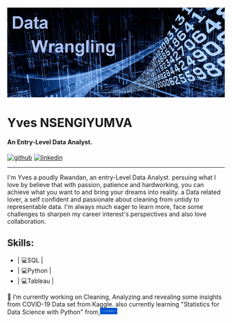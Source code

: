 
![An Entry-Level Data Analyst.](pic_data_wrangling.jpeg)


# Yves NSENGIYUMVA
#### An Entry-Level Data Analyst.
[<img src='https://cdn.jsdelivr.net/npm/simple-icons@3.0.1/icons/github.svg' alt='github' height='40'>](https://github.com/JoeYves) 
[<img src='https://cdn.jsdelivr.net/npm/simple-icons@3.0.1/icons/linkedin.svg' alt='linkedin' height='40'>](https://www.linkedin.com/in/yves-nsengiyumva-a108a117b/)  
<hr>
I'm Yves a poudly Rwandan, an entry-Level Data Analyst. persuing what I love by believe that with passion, patience and hardworking, you can achieve what you want to and bring your dreams into reality.
a Data related lover, a self confident and passionate about cleaning from untidy to representable data. I'm always much eager to learn more, face some challenges to sharpen my career interest's perspectives and also love collaboration.

## Skills:   

* | 💻SQL |
* | 💻Python |
* | 💻Tableau |

🔭 I’m currently working on Cleaning, Analyzing and revealing some insights from COVID-19 Data set from Kaggle. also currently learning "Statistics for Data Science with Python" from<a href="https://www.coursera.org/learn/statistics-for-data-science-python?" target="_blank">
  <img src="https://github.com/JoeYves/JoeYves/blob/main/Coursera3.png" alt="Coursera" width="40" height="15">
</a>













